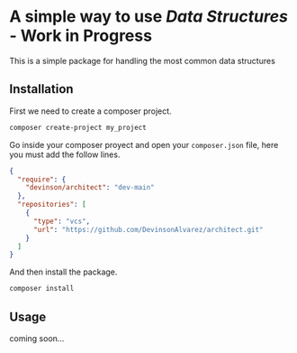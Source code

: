 # A simple way to use _**Data Structures**_ - Work in Progress

This is a simple package for handling the most common data structures

## Installation

First we need to create a composer project.

```sh
composer create-project my_project
```

Go inside your composer proyect and open your `composer.json` file, here you must add the follow lines.

```json
{
  "require": {
    "devinson/architect": "dev-main"
  },
  "repositories": [
    {
      "type": "vcs",
      "url": "https://github.com/DevinsonAlvarez/architect.git"
    }
  ]
}
```

And then install the package.

```sh
composer install
```

## Usage

coming soon...
